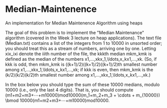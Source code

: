 # Median-Maintenence
An implementation for Median Maintenence Algorithm using heaps


The goal of this problem is to implement the "Median Maintenance" algorithm (covered in the Week 3 lecture on heap applications). The text file (Median.txt) contains a list of the integers from 1 to 10000 in unsorted order; you should treat this as a stream of numbers, arriving one by one. Letting xix_ixi​ denote the iiith number of the file, the kkkth median mkm_kmk​ is defined as the median of the numbers x1,…,xkx_1,\ldots,x_kx1​,…,xk​. (So, if kkk is odd, then mkm_kmk​ is ((k+1)/2)((k+1)/2)((k+1)/2)th smallest number among x1,…,xkx_1,\ldots,x_kx1​,…,xk​; if kkk is even, then mkm_kmk​ is the (k/2)(k/2)(k/2)th smallest number among x1,…,xkx_1,\ldots,x_kx1​,…,xk​.)


In the box below you should type the sum of these 10000 medians, modulo 10000 (i.e., only the last 4 digits). That is, you should compute (m1+m2+m3+⋯+m10000)mod10000(m_1+m_2+m_3 + \cdots + m_{10000}) \bmod 10000(m1​+m2​+m3​+⋯+m10000​)mod10000.
